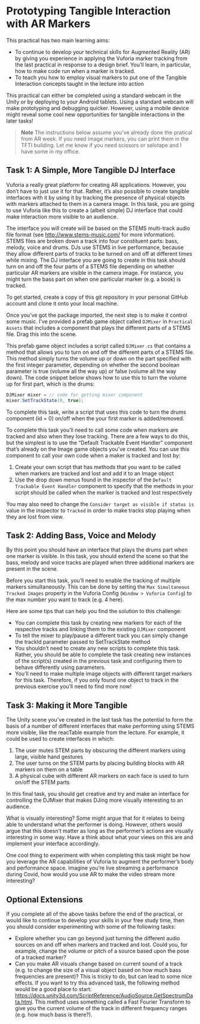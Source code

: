 # Prototyping Tangible Interaction with AR Markers

This practical has two main learning aims:

- To continue to develop your technical skills for Augmented Reality (AR) by giving you experience in applying the Vuforia marker tracking from the last practical in response to a design brief. You’ll learn, in particular, how to make code run when a marker is tracked.
- To teach you how to employ visual markers to put one of the Tangible Interaction concepts taught in the lecture into action

This practical can either be completed using a standard webcam in the Unity or by deploying to your Android tablets. Using a standard webcam will make prototyping and debugging quicker. However, using a mobile device might reveal some cool new opportunities for tangible interactions in the later tasks!

> **Note** The instructions below assume you've already done the pratical from AR week. If you need image markers, you can print them in the TFTI building. Let me know if you need scissors or selotape and I have some in my office.

## Task 1: A Simple, More Tangible DJ Interface

Vuforia a really great platform for creating AR applications. However, you don’t have to just use it for that. Rather, it’s also possible to create tangible interfaces with it by using it by tracking the presence of physical objects with markers attached to them in a camera image. In this task, you are going to use Vuforia like this to create a (albeit simple) DJ interface that could make interaction more visible to an audience.

The interface you will create will be based on the STEMS multi-track audio file format (see http://www.stems-music.com/ for more information). STEMS files are broken down a track into four constituent parts: bass, melody, voice and drums. DJs use STEMS in live performance, because they allow different parts of tracks to be turned on and off at different times while mixing. The DJ interface you are going to create in this task should turn on and off the four parts of a STEMS file depending on whether particular AR markers are visible in the camera image. For instance, you might turn the bass part on when one particular marker (e.g. a book) is tracked.

To get started, create a copy of this git repository in your personal GitHub account and clone it onto your local machine.

Once you’ve got the package imported, the next step is to make it control some music. I’ve provided a prefab game object called ```DJMixer``` in ```Practical Assets``` that includes a component that plays the different parts of a STEMS file. Drag this into the scene.

This prefab game object includes a script called ```DJMixer.cs``` that contains a method that allows you to turn on and off the different parts of a STEMS file. This method simply turns the volume up or down on the part specified with the first integer parameter, depending on whether the second boolean parameter is true (volume all the way up) or false (volume all the way down). The code snippet below shows how to use this to turn the volume up for first part, which is the drums:

```c#
DJMixer mixer = // code for getting mixer component
mixer.SetTrackState(0, true);
```

To complete this task, write a script that uses this code to turn the drums component (id = 0) on/off when the your first marker is added/removed.

To complete this task you’ll need to call some code when markers are tracked and also when they lose tracking. There are a few ways to do this, but the simplest is to use the “Default Trackable Event Handler” component that’s already on the Image game objects you’ve created. You can use this component to call your own code when a maker is tracked and lost by: 

1. Create your own script that has methods that you want to be called when markers are tracked and lost and add it to an Image object
2. Use the drop down menus found in the inspector of the ```Default Trackable Event Handler``` component to specify that the methods in your script should be called when the marker is tracked and lost respectively

You may also need to change the ```Consider target as visible if status is``` value in the inspector to ```Tracked``` in order to make tracks stop playing when they are lost from view.

## Task 2: Adding Bass, Voice and Melody

By this point you should have an interface that plays the drums part when one marker is visible. In this task, you should extend the scene so that the bass, melody and voice tracks are played when three additional markers are present in the scene.

Before you start this task, you’ll need to enable the tracking of multiple markers simultaneously. This can be done by setting the ```Max Simultaneous Tracked Images``` property in the Vuforia Config (```Window > Vuforia Config```) to the max number you want to track (e.g. 4 here). 

Here are some tips that can help you find the solution to this challenge:

- You can complete this task by creating new markers for each of the respective tracks and linking them to the existing ```DJMixer``` component
- To tell the mixer to play/pause a different track you can simply change the trackId parameter passed to SetTrackState method
- You shouldn’t need to create any new scripts to complete this task. Rather, you should be able to complete the task creating new instances of the script(s) created in the previous task and configuring them to behave differently using parameters.
- You’ll need to make multiple image objects with different target markers for this task. Therefore, if you only found one object to track in the previous exercise you’ll need to find more now!

## Task 3: Making it More Tangible

The Unity scene you’ve created in the last task has the potential to form the basis of a number of different interfaces that make performing using STEMS more visible, like the reacTable example from the lecture. For example, it could be used to create interfaces in which:

1. The user mutes STEM parts by obscuring the different markers using large, visible hand gestures
2. The user turns on the STEM parts by placing building blocks with AR markers on them on a table
3. A physical cube with different AR markers on each face is used to turn on/off the STEM parts

In this final task, you should get creative and try and make an interface for controlling the DJMixer that makes DJing more visually interesting to an audience.

What is visually interesting? Some might argue that for it relates to being able to understand what the performer is doing. However, others would argue that this doesn’t matter as long as the performer’s actions are visually interesting in some way. Have a think about what your views on this are and implement your interface accordingly. 

One cool thing to experiment with when completing this task might be how you leverage the AR capabilities of Vuforia to augment the performer’s body and performance space. Imagine you’re live streaming a performance during Covid, how would you use AR to make the video stream more interesting? 

## Optional Extensions

If you complete all of the above tasks before the end of the practical, or would like to continue to develop your skills in your free study time, then you should consider experimenting with some of the following tasks: 

- Explore whether you can go beyond just turning the different audio sources on and off when markers and tracked and lost. Could you, for example, change the volume or pitch of a source based upon the pose of a tracked marker?
- Can you make AR visuals change based on current sound of a track (e.g. to change the size of a visual object based on how much bass frequencies are present)? This is tricky to do, but can lead to some nice effects. If you want to try this advanced task, the following method would be a good place to start: https://docs.unity3d.com/ScriptReference/AudioSource.GetSpectrumData.html. This method uses something called a Fast Fourier Transform to give you the current volume of the track in different frequency ranges (e.g. how much bass is there?).

